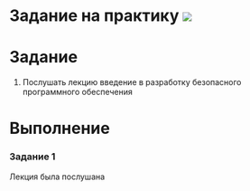# Задание на практику ![](https://img.shields.io/badge/Done-green.svg)

# Задание
1. Послушать лекцию введение в разработку безопасного программного обеспечения


# Выполнение
### Задание 1

Лекция была послушана